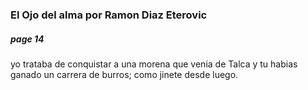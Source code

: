 
### El Ojo del alma por Ramon Diaz Eterovic

##### page 14

yo trataba de conquistar a una morena que venia de Talca y tu habias ganado un carrera de burros; como jinete desde luego.
